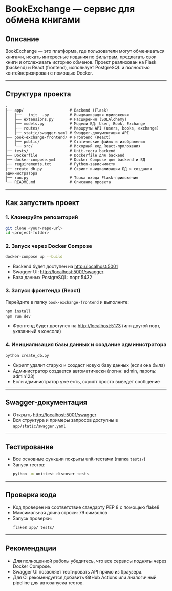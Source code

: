 # BookExchange — сервис для обмена книгами

## Описание

BookExchange — это платформа, где пользователи могут обмениваться книгами, искать интересные издания по фильтрам, предлагать свои книги и отслеживать историю обменов. Проект реализован на Flask (backend) и React (frontend), использует PostgreSQL и полностью контейнеризирован с помощью Docker.

---

## Структура проекта

```
.
├── app/                    # Backend (Flask)
│   ├── __init__.py         # Инициализация приложения
│   ├── extensions.py       # Расширения (SQLAlchemy)
│   ├── models.py           # Модели БД: User, Book, Exchange
│   ├── routes/             # Маршруты API (users, books, exchange)
│   ├── static/swagger.yaml # Swagger-документация API
├── book-exchange-frontend/ # Frontend (React)
│   ├── public/             # Статические файлы и изображения
│   └── src/                # Исходный код React-приложения
├── tests/                  # Unit-тесты backend
├── Dockerfile              # Dockerfile для backend
├── docker-compose.yml      # Docker Compose для backend и БД
├── requirements.txt        # Python-зависимости
├── create_db.py            # Скрипт инициализации БД и создания администратора
├── run.py                  # Точка входа Flask-приложения
└── README.md               # Описание проекта
```

---

## Как запустить проект

### 1. Клонируйте репозиторий

```bash
git clone <your-repo-url>
cd <project-folder>
```

### 2. Запуск через Docker Compose

```bash
docker-compose up --build
```
- Backend будет доступен на [http://localhost:5001](http://localhost:5001)
- Swagger UI: [http://localhost:5001/swagger](http://localhost:5001/swagger)
- База данных PostgreSQL: порт 5432

### 3. Запуск фронтенда (React)

Перейдите в папку `book-exchange-frontend` и выполните:
```bash
npm install
npm run dev
```
- Фронтенд будет доступен на [http://localhost:5173](http://localhost:5173) (или другой порт, указанный в консоли)

### 4. Инициализация базы данных и создание администратора

```bash
python create_db.py
```
- Скрипт удалит старую и создаст новую базу данных (если она была)
- Администратор создается автоматически (логин: admin, пароль: admin123)
- Если администратор уже есть, скрипт просто выведет сообщение

---

## Swagger-документация

- Открыть [http://localhost:5001/swagger](http://localhost:5001/swagger)
- Вся структура и примеры запросов доступны в `app/static/swagger.yaml`

---

## Тестирование

- Все основные функции покрыты unit-тестами (папка `tests/`)
- Запуск тестов:
  ```bash
  python -m unittest discover tests
  ```

---

## Проверка кода

- Код проверен на соответствие стандарту PEP 8 с помощью flake8
- Максимальная длина строки: 79 символов
- Запуск проверки:
  ```bash
  flake8 app/ tests/
  ```

---

## Рекомендации

- Для полноценной работы убедитесь, что все сервисы подняты через Docker Compose.
- Swagger UI позволяет тестировать API прямо из браузера.
- Для CI рекомендуется добавить GitHub Actions или аналогичный pipeline для автозапуска тестов.